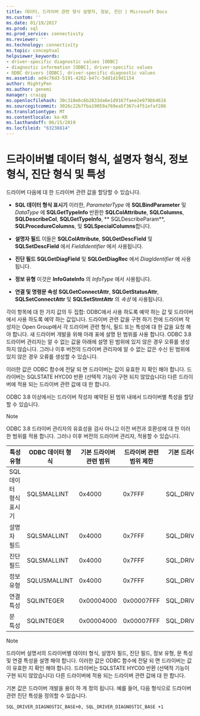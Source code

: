 ```yaml
---
title: 데이터, 드라이버 관련 형식 설명자, 정보, 진단 | Microsoft Docs
ms.custom: ''
ms.date: 01/19/2017
ms.prod: sql
ms.prod_service: connectivity
ms.reviewer: ''
ms.technology: connectivity
ms.topic: conceptual
helpviewer_keywords:
- driver-specific diagnostic values [ODBC]
- diagnostic information [ODBC], driver-specific values
- ODBC drivers [ODBC], driver-specific diagnostic values
ms.assetid: ad4c76d3-5191-4262-b47c-5dd1d19d1154
author: MightyPen
ms.author: genemi
manager: craigg
ms.openlocfilehash: 30c310e6c6b2833da6e1d9167faee2e979bb4616
ms.sourcegitcommit: 3026c22b7fba19059a769ea5f367c4f51efaf286
ms.translationtype: MT
ms.contentlocale: ko-KR
ms.lasthandoff: 06/15/2019
ms.locfileid: "63238814"
---
```

# <a name="driver-specific-data-types-descriptor-types-information-types-diagnostic-types-and-attributes"></a>드라이버별 데이터 형식, 설명자 형식, 정보 형식, 진단 형식 및 특성
드라이버 다음에 대 한 드라이버 관련 값을 할당할 수 있습니다.  
  
-   **SQL 데이터 형식 표시기** 이러한, *ParameterType* 에 **SQLBindParameter** 및 *DataType* 에 **SQLGetTypeInfo** 반환한 **SQLColAttribute**, **SQLColumns**, **SQLDescribeCol**, **SQLGetTypeInfo**, ** SQLDescribeParam**, **SQLProcedureColumns**, 및 **SQLSpecialColumns**합니다.  
  
-   **설명자 필드** 이들은 **SQLColAttribute**, **SQLGetDescField** 및 **SQLSetDescField** 에서 *FieldIdentifier* 에서 사용됩니다.  
  
-   **진단 필드** **SQLGetDiagField** 및 **SQLGetDiagRec** 에서 *DiagIdentifier* 에 사용됩니다.  
  
-   **정보 유형** 이것은 **InfoGateInfo** 의 *InfoType* 에서 사용됩니다.  
  
-   **연결 및 명령문 속성** **SQLGetConnectAttr**, **SQLGetStatusAttr**, **SQLSetConnectAttr** 및 **SQLSetStmtAttr** 의 *속성* 에 사용됩니다.  
  
 각이 항목에 대 한 가지 값의 두 집합: ODBC에서 사용 하도록 예약 하는 값 및 드라이버에서 사용 하도록 예약 하는 값입니다. 드라이버 관련 값을 구현 하기 전에 드라이버 작성자는 Open Group에서 각 드라이버 관련 형식, 필드 또는 특성에 대 한 값을 요청 해야 합니다. 새 드라이버 개발을 위해 아래 표에 설명 된 범위를 사용 합니다. ODBC 3.8 드라이버 관리자는 알 수 없는 값을 아래에 설명 된 범위에 있지 않은 경우 오류를 생성 하지 않습니다. 그러나 이후 버전의 드라이버 관리자에 알 수 없는 값은 수신 된 범위에 있지 않은 경우 오류를 생성할 수 있습니다.  
  
 이러한 값은 ODBC 함수에 전달 되 면 드라이버는 값이 유효한 지 확인 해야 합니다. 드라이버는 SQLSTATE HYC00 반환 (선택적 기능이 구현 되지 않았습니다) 다른 드라이버에 적용 되는 드라이버 관련 값에 대 한 합니다.  
  
 ODBC 3.8 이상에서는 드라이버 작성자 예약된 된 범위 내에서 드라이버별 특성을 할당할 수 있습니다.  
  
> [!NOTE]  
>  ODBC 3.8 드라이버 관리자의 유효성을 검사 아니고 이전 버전과 호환성에 대 한 이러한 범위를 적용 합니다. 그러나 이후 버전의 드라이버 관리자, 적용할 수 있습니다.  
  
|특성 유형|ODBC 데이터 형식|기본 드라이버 관련 범위|드라이버 관련 범위 제한|기본 드라이버 관련 값 범위에 대 한 ODBC 상수|  
|--------------------|--------------------|---------------------------------|----------------------------------|---------------------------------------------------------|  
|SQL 데이터 형식 표시기|SQLSMALLINT|0x4000|0x7FFF|SQL_DRIVER_SQL_TYPE_BASE|  
|설명자 필드|SQLSMALLINT|0x4000|0x7FFF|SQL_DRIVER_DESCRIPTOR_BASE|  
|진단 필드|SQLSMALLINT|0x4000|0x7FFF|SQL_DRIVER_DIAGNOSTIC_BASE|  
|정보 유형|SQLUSMALLINT|0x4000|0x7FFF|SQL_DRIVER_INFO_TYPE_BASE|  
|연결 특성|SQLINTEGER|0x00004000|0x00007FFF|SQL_DRIVER_CONNECT_ATTR_BASE|  
|문 특성|SQLINTEGER|0x00004000|0x00007FFF|SQL_DRIVER_STATEMENT_ATTR_BASE|  
  
> [!NOTE]  
>  드라이버 설명서의 드라이버별 데이터 형식, 설명자 필드, 진단 필드, 정보 유형, 문 특성 및 연결 특성을 설명 해야 합니다. 이러한 값은 ODBC 함수에 전달 되 면 드라이버는 값이 유효한 지 확인 해야 합니다. 드라이버는 SQLSTATE HYC00 반환 (선택적 기능이 구현 되지 않았습니다) 다른 드라이버에 적용 되는 드라이버 관련 값에 대 한 합니다.  
  
 기본 값은 드라이버 개발을 용이 하 게 정의 됩니다. 예를 들어, 다음 형식으로 드라이버 관련 진단 특성을 정의할 수 있습니다.  
  
```  
SQL_DRIVER_DIAGNOSTIC_BASE+0, SQL_DRIVER_DIAGNOSTIC_BASE +1  
```
